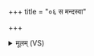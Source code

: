 +++
title = "०६ स मन्दस्वा"

+++
<details><summary>मूलम् (VS)</summary>

स म॑न्दस्वा॒ ह्यन्ध॑सो॒ राध॑से त॒न्वा᳡ म॒हे।  
न स्तो॒तारं॑ नि॒दे क॑रः ॥
</details>